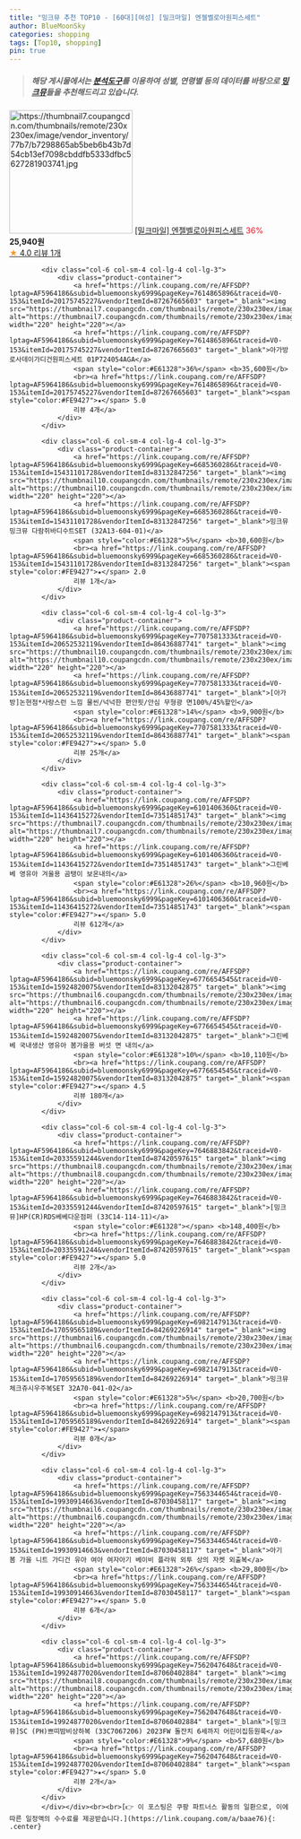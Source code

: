 ```yaml
---
title: "밍크뮤 추천 TOP10 - [60대][여성] [밀크마일] 엔젤벨로아원피스세트"
author: BlueMoonSky
categories: shopping
tags: [Top10, shopping]
pin: true
---
```


> ##### 해당 게시물에서는 [**분석도구**](https://itemscout.io/)를 이용하여 **성별**, **연령별** 등의 데이터를 바탕으로 [**밍크뮤**](https://link.coupang.com/a/baae76)들을 추천해드리고 있습니다.
<div class="container"><div class="row">
            <div class="col-6 col-sm-4 col-lg-4 col-lg-3">
                <div class="product-container">
                    <a href="https://link.coupang.com/re/AFFSDP?lptag=AF5964186&subid=bluemoonsky6999&pageKey=2298165794&traceid=V0-153&itemId=3959116341&vendorItemId=84613777093" target="_blank"><img src="https://thumbnail7.coupangcdn.com/thumbnails/remote/230x230ex/image/vendor_inventory/77b7/b7298865ab5beb6b43b7d54cb13ef7098cbddfb5333dfbc5627281903741.jpg" alt="https://thumbnail7.coupangcdn.com/thumbnails/remote/230x230ex/image/vendor_inventory/77b7/b7298865ab5beb6b43b7d54cb13ef7098cbddfb5333dfbc5627281903741.jpg" width="220" height="220"></a>
                    <a href="https://link.coupang.com/re/AFFSDP?lptag=AF5964186&subid=bluemoonsky6999&pageKey=2298165794&traceid=V0-153&itemId=3959116341&vendorItemId=84613777093" target="_blank">[밀크마일] 엔젤벨로아원피스세트</a>
                    <span style="color:#E61328">36%</span> <b>25,940원</b>
                    <br><a href="https://link.coupang.com/re/AFFSDP?lptag=AF5964186&subid=bluemoonsky6999&pageKey=2298165794&traceid=V0-153&itemId=3959116341&vendorItemId=84613777093" target="_blank"><span style="color:#FE9427">★</span> 4.0
                    리뷰 1개</a>
                </div>
            </div>
            
            <div class="col-6 col-sm-4 col-lg-4 col-lg-3">
                <div class="product-container">
                    <a href="https://link.coupang.com/re/AFFSDP?lptag=AF5964186&subid=bluemoonsky6999&pageKey=7614865896&traceid=V0-153&itemId=20175745227&vendorItemId=87267665603" target="_blank"><img src="https://thumbnail7.coupangcdn.com/thumbnails/remote/230x230ex/image/vendor_inventory/0ad0/e288875a1e99f2a05f654c39c39f8686697870473d163de351d48f8a0d8b.jpg" alt="https://thumbnail7.coupangcdn.com/thumbnails/remote/230x230ex/image/vendor_inventory/0ad0/e288875a1e99f2a05f654c39c39f8686697870473d163de351d48f8a0d8b.jpg" width="220" height="220"></a>
                    <a href="https://link.coupang.com/re/AFFSDP?lptag=AF5964186&subid=bluemoonsky6999&pageKey=7614865896&traceid=V0-153&itemId=20175745227&vendorItemId=87267665603" target="_blank">아가방 로사데이가디건원피스세트 01P724054AGA</a>
                    <span style="color:#E61328">36%</span> <b>35,600원</b>
                    <br><a href="https://link.coupang.com/re/AFFSDP?lptag=AF5964186&subid=bluemoonsky6999&pageKey=7614865896&traceid=V0-153&itemId=20175745227&vendorItemId=87267665603" target="_blank"><span style="color:#FE9427">★</span> 5.0
                    리뷰 4개</a>
                </div>
            </div>
            
            <div class="col-6 col-sm-4 col-lg-4 col-lg-3">
                <div class="product-container">
                    <a href="https://link.coupang.com/re/AFFSDP?lptag=AF5964186&subid=bluemoonsky6999&pageKey=6685360286&traceid=V0-153&itemId=15431101728&vendorItemId=83132847256" target="_blank"><img src="https://thumbnail10.coupangcdn.com/thumbnails/remote/230x230ex/image/vendor_inventory/d3d7/fe05a03b2cc08de676369a16bfe29d05b7b99b996af55a2008f3acfa9e1c.jpg" alt="https://thumbnail10.coupangcdn.com/thumbnails/remote/230x230ex/image/vendor_inventory/d3d7/fe05a03b2cc08de676369a16bfe29d05b7b99b996af55a2008f3acfa9e1c.jpg" width="220" height="220"></a>
                    <a href="https://link.coupang.com/re/AFFSDP?lptag=AF5964186&subid=bluemoonsky6999&pageKey=6685360286&traceid=V0-153&itemId=15431101728&vendorItemId=83132847256" target="_blank">밍크뮤 밍크뮤 다람쥐바디수트SET (32A13-604-01)</a>
                    <span style="color:#E61328">5%</span> <b>30,600원</b>
                    <br><a href="https://link.coupang.com/re/AFFSDP?lptag=AF5964186&subid=bluemoonsky6999&pageKey=6685360286&traceid=V0-153&itemId=15431101728&vendorItemId=83132847256" target="_blank"><span style="color:#FE9427">★</span> 2.0
                    리뷰 1개</a>
                </div>
            </div>
            
            <div class="col-6 col-sm-4 col-lg-4 col-lg-3">
                <div class="product-container">
                    <a href="https://link.coupang.com/re/AFFSDP?lptag=AF5964186&subid=bluemoonsky6999&pageKey=7707581333&traceid=V0-153&itemId=20652532119&vendorItemId=86436887741" target="_blank"><img src="https://thumbnail10.coupangcdn.com/thumbnails/remote/230x230ex/image/vendor_inventory/5647/8f0aefacf96dcf1cc8847b1a176b87d121a7e7f975fa12a8e13350fb7066.jpg" alt="https://thumbnail10.coupangcdn.com/thumbnails/remote/230x230ex/image/vendor_inventory/5647/8f0aefacf96dcf1cc8847b1a176b87d121a7e7f975fa12a8e13350fb7066.jpg" width="220" height="220"></a>
                    <a href="https://link.coupang.com/re/AFFSDP?lptag=AF5964186&subid=bluemoonsky6999&pageKey=7707581333&traceid=V0-153&itemId=20652532119&vendorItemId=86436887741" target="_blank">[아가방]논현점*사랑스런 느낌 물씬/넉넉한 편안핏/안심 무형광 면100%/45%할인</a>
                    <span style="color:#E61328">14%</span> <b>9,900원</b>
                    <br><a href="https://link.coupang.com/re/AFFSDP?lptag=AF5964186&subid=bluemoonsky6999&pageKey=7707581333&traceid=V0-153&itemId=20652532119&vendorItemId=86436887741" target="_blank"><span style="color:#FE9427">★</span> 5.0
                    리뷰 25개</a>
                </div>
            </div>
            
            <div class="col-6 col-sm-4 col-lg-4 col-lg-3">
                <div class="product-container">
                    <a href="https://link.coupang.com/re/AFFSDP?lptag=AF5964186&subid=bluemoonsky6999&pageKey=6101406360&traceid=V0-153&itemId=11436415272&vendorItemId=73514851743" target="_blank"><img src="https://thumbnail7.coupangcdn.com/thumbnails/remote/230x230ex/image/vendor_inventory/22bd/3b638cb770fa3231326b85a124bd1f4c3c6487677bb4546c68444f760691.jpg" alt="https://thumbnail7.coupangcdn.com/thumbnails/remote/230x230ex/image/vendor_inventory/22bd/3b638cb770fa3231326b85a124bd1f4c3c6487677bb4546c68444f760691.jpg" width="220" height="220"></a>
                    <a href="https://link.coupang.com/re/AFFSDP?lptag=AF5964186&subid=bluemoonsky6999&pageKey=6101406360&traceid=V0-153&itemId=11436415272&vendorItemId=73514851743" target="_blank">그린베베 영유아 겨울용 곰탱이 보온내의</a>
                    <span style="color:#E61328">26%</span> <b>10,960원</b>
                    <br><a href="https://link.coupang.com/re/AFFSDP?lptag=AF5964186&subid=bluemoonsky6999&pageKey=6101406360&traceid=V0-153&itemId=11436415272&vendorItemId=73514851743" target="_blank"><span style="color:#FE9427">★</span> 5.0
                    리뷰 612개</a>
                </div>
            </div>
            
            <div class="col-6 col-sm-4 col-lg-4 col-lg-3">
                <div class="product-container">
                    <a href="https://link.coupang.com/re/AFFSDP?lptag=AF5964186&subid=bluemoonsky6999&pageKey=6776654545&traceid=V0-153&itemId=15924820075&vendorItemId=83132042875" target="_blank"><img src="https://thumbnail6.coupangcdn.com/thumbnails/remote/230x230ex/image/vendor_inventory/f272/7413725ac967bd51bd0a063f3ddc29d577476919030f1629226a4171eda7.jpg" alt="https://thumbnail6.coupangcdn.com/thumbnails/remote/230x230ex/image/vendor_inventory/f272/7413725ac967bd51bd0a063f3ddc29d577476919030f1629226a4171eda7.jpg" width="220" height="220"></a>
                    <a href="https://link.coupang.com/re/AFFSDP?lptag=AF5964186&subid=bluemoonsky6999&pageKey=6776654545&traceid=V0-153&itemId=15924820075&vendorItemId=83132042875" target="_blank">그린베베 국내생산 영유아 봄가을용 버섯 면 내의</a>
                    <span style="color:#E61328">10%</span> <b>10,110원</b>
                    <br><a href="https://link.coupang.com/re/AFFSDP?lptag=AF5964186&subid=bluemoonsky6999&pageKey=6776654545&traceid=V0-153&itemId=15924820075&vendorItemId=83132042875" target="_blank"><span style="color:#FE9427">★</span> 4.5
                    리뷰 180개</a>
                </div>
            </div>
            
            <div class="col-6 col-sm-4 col-lg-4 col-lg-3">
                <div class="product-container">
                    <a href="https://link.coupang.com/re/AFFSDP?lptag=AF5964186&subid=bluemoonsky6999&pageKey=7646883842&traceid=V0-153&itemId=20335591244&vendorItemId=87420597615" target="_blank"><img src="https://thumbnail8.coupangcdn.com/thumbnails/remote/230x230ex/image/vendor_inventory/7477/3f0e56d7159cd5201ceb30a2f588491d0b8e9a7a05fcefd4e0ee22172674.jpg" alt="https://thumbnail8.coupangcdn.com/thumbnails/remote/230x230ex/image/vendor_inventory/7477/3f0e56d7159cd5201ceb30a2f588491d0b8e9a7a05fcefd4e0ee22172674.jpg" width="220" height="220"></a>
                    <a href="https://link.coupang.com/re/AFFSDP?lptag=AF5964186&subid=bluemoonsky6999&pageKey=7646883842&traceid=V0-153&itemId=20335591244&vendorItemId=87420597615" target="_blank">[밍크뮤]HP(CR)RDS베베다운점퍼 (33C14-114-11)</a>
                    <span style="color:#E61328"></span> <b>148,400원</b>
                    <br><a href="https://link.coupang.com/re/AFFSDP?lptag=AF5964186&subid=bluemoonsky6999&pageKey=7646883842&traceid=V0-153&itemId=20335591244&vendorItemId=87420597615" target="_blank"><span style="color:#FE9427">★</span> 5.0
                    리뷰 2개</a>
                </div>
            </div>
            
            <div class="col-6 col-sm-4 col-lg-4 col-lg-3">
                <div class="product-container">
                    <a href="https://link.coupang.com/re/AFFSDP?lptag=AF5964186&subid=bluemoonsky6999&pageKey=6982147913&traceid=V0-153&itemId=17059565189&vendorItemId=84269226914" target="_blank"><img src="https://thumbnail6.coupangcdn.com/thumbnails/remote/230x230ex/image/vendor_inventory/b3cb/fb38faa9d46104bc20b0f1e0f79fa4ccfc506ae34a1fa2e2c931322927fe.jpg" alt="https://thumbnail6.coupangcdn.com/thumbnails/remote/230x230ex/image/vendor_inventory/b3cb/fb38faa9d46104bc20b0f1e0f79fa4ccfc506ae34a1fa2e2c931322927fe.jpg" width="220" height="220"></a>
                    <a href="https://link.coupang.com/re/AFFSDP?lptag=AF5964186&subid=bluemoonsky6999&pageKey=6982147913&traceid=V0-153&itemId=17059565189&vendorItemId=84269226914" target="_blank">밍크뮤 체크쥬시우주복SET 32A70-041-02</a>
                    <span style="color:#E61328">5%</span> <b>20,700원</b>
                    <br><a href="https://link.coupang.com/re/AFFSDP?lptag=AF5964186&subid=bluemoonsky6999&pageKey=6982147913&traceid=V0-153&itemId=17059565189&vendorItemId=84269226914" target="_blank"><span style="color:#FE9427">★</span> 
                    리뷰 0개</a>
                </div>
            </div>
            
            <div class="col-6 col-sm-4 col-lg-4 col-lg-3">
                <div class="product-container">
                    <a href="https://link.coupang.com/re/AFFSDP?lptag=AF5964186&subid=bluemoonsky6999&pageKey=7563344654&traceid=V0-153&itemId=19930914663&vendorItemId=87030458117" target="_blank"><img src="https://thumbnail6.coupangcdn.com/thumbnails/remote/230x230ex/image/vendor_inventory/0e08/44162493e0e152f79e842131b3b426cc6380396c0d22c7a127084f15a2fd.jpg" alt="https://thumbnail6.coupangcdn.com/thumbnails/remote/230x230ex/image/vendor_inventory/0e08/44162493e0e152f79e842131b3b426cc6380396c0d22c7a127084f15a2fd.jpg" width="220" height="220"></a>
                    <a href="https://link.coupang.com/re/AFFSDP?lptag=AF5964186&subid=bluemoonsky6999&pageKey=7563344654&traceid=V0-153&itemId=19930914663&vendorItemId=87030458117" target="_blank">아기 봄 가을 니트 가디건 유아 여아 여자아기 베이비 플라워 외투 상의 자켓 외출복</a>
                    <span style="color:#E61328">26%</span> <b>29,800원</b>
                    <br><a href="https://link.coupang.com/re/AFFSDP?lptag=AF5964186&subid=bluemoonsky6999&pageKey=7563344654&traceid=V0-153&itemId=19930914663&vendorItemId=87030458117" target="_blank"><span style="color:#FE9427">★</span> 5.0
                    리뷰 6개</a>
                </div>
            </div>
            
            <div class="col-6 col-sm-4 col-lg-4 col-lg-3">
                <div class="product-container">
                    <a href="https://link.coupang.com/re/AFFSDP?lptag=AF5964186&subid=bluemoonsky6999&pageKey=7562047648&traceid=V0-153&itemId=19924877020&vendorItemId=87060402884" target="_blank"><img src="https://thumbnail8.coupangcdn.com/thumbnails/remote/230x230ex/image/vendor_inventory/fb5b/b4ba643facdaa207399761b563659284c2a24324d2dfe0940332c8cde3e3.jpg" alt="https://thumbnail8.coupangcdn.com/thumbnails/remote/230x230ex/image/vendor_inventory/fb5b/b4ba643facdaa207399761b563659284c2a24324d2dfe0940332c8cde3e3.jpg" width="220" height="220"></a>
                    <a href="https://link.coupang.com/re/AFFSDP?lptag=AF5964186&subid=bluemoonsky6999&pageKey=7562047648&traceid=V0-153&itemId=19924877020&vendorItemId=87060402884" target="_blank">[밍크뮤]SC (PH)쁘띠밤비상하복 (33C7067206) 2023FW 돌잔치 6세까지 어린이집등원룩</a>
                    <span style="color:#E61328">9%</span> <b>57,680원</b>
                    <br><a href="https://link.coupang.com/re/AFFSDP?lptag=AF5964186&subid=bluemoonsky6999&pageKey=7562047648&traceid=V0-153&itemId=19924877020&vendorItemId=87060402884" target="_blank"><span style="color:#FE9427">★</span> 5.0
                    리뷰 2개</a>
                </div>
            </div>
            </div></div><br><br>[👉 이 포스팅은 쿠팡 파트너스 활동의 일환으로, 이에 따른 일정액의 수수료를 제공받습니다.](https://link.coupang.com/a/baae76){: .center}